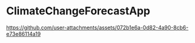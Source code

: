 # ClimateChangeForecastApp
https://github.com/user-attachments/assets/072b1e6a-0d82-4a90-8cb6-e73e86114a19
